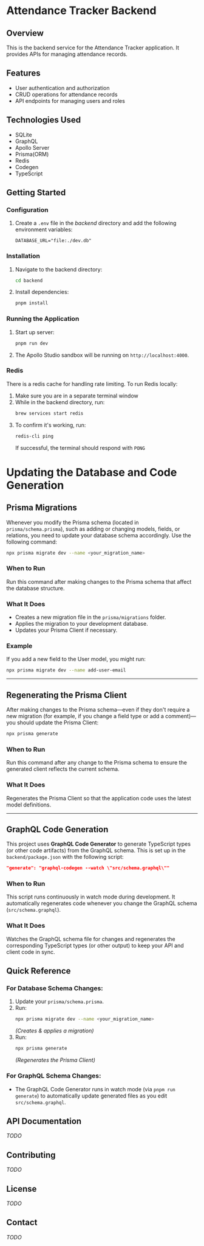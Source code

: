 # Attendance Tracker Backend

## Overview

This is the backend service for the Attendance Tracker application. It provides APIs for managing attendance records.

## Features

- User authentication and authorization
- CRUD operations for attendance records
- API endpoints for managing users and roles

## Technologies Used

- SQLite
- GraphQL
- Apollo Server
- Prisma(ORM)
- Redis
- Codegen
- TypeScript

## Getting Started

### Configuration

1. Create a `.env` file in the _backend_ directory and add the following environment variables:
   ```env
   DATABASE_URL="file:./dev.db"
   ```

### Installation

1. Navigate to the backend directory:
   ```sh
   cd backend
   ```
2. Install dependencies:
   ```sh
   pnpm install
   ```

### Running the Application

1. Start up server:
   ```sh
   pnpm run dev
   ```
2. The Apollo Studio sandbox will be running on `http://localhost:4000`.

### Redis

There is a redis cache for handling rate limiting. To run Redis locally:

1. Make sure you are in a separate terminal window
2. While in the backend directory, run:
   ```sh
   brew services start redis
   ```
3. To confirm it's working, run:
   ```sh
   redis-cli ping
   ```
   If successful, the terminal should respond with `PONG`

# Updating the Database and Code Generation

## Prisma Migrations

Whenever you modify the Prisma schema (located in `prisma/schema.prisma`), such as adding or changing models, fields, or relations, you need to update your database schema accordingly. Use the following command:

```bash
npx prisma migrate dev --name <your_migration_name>
```

### When to Run

Run this command after making changes to the Prisma schema that affect the database structure.

### What It Does

- Creates a new migration file in the `prisma/migrations` folder.
- Applies the migration to your development database.
- Updates your Prisma Client if necessary.

### Example

If you add a new field to the User model, you might run:

```bash
npx prisma migrate dev --name add-user-email
```

---

## Regenerating the Prisma Client

After making changes to the Prisma schema—even if they don't require a new migration (for example, if you change a field type or add a comment)—you should update the Prisma Client:

```bash
npx prisma generate
```

### When to Run

Run this command after any change to the Prisma schema to ensure the generated client reflects the current schema.

### What It Does

Regenerates the Prisma Client so that the application code uses the latest model definitions.

---

## GraphQL Code Generation

This project uses **GraphQL Code Generator** to generate TypeScript types (or other code artifacts) from the GraphQL schema. This is set up in the `backend/package.json` with the following script:

```json
"generate": "graphql-codegen --watch \"src/schema.graphql\""
```

### When to Run

This script runs continuously in watch mode during development. It automatically regenerates code whenever you change the GraphQL schema (`src/schema.graphql`).

### What It Does

Watches the GraphQL schema file for changes and regenerates the corresponding TypeScript types (or other output) to keep your API and client code in sync.

## Quick Reference

### For Database Schema Changes:

1. Update your `prisma/schema.prisma`.
2. Run:
   ```bash
   npx prisma migrate dev --name <your_migration_name>
   ```
   _(Creates & applies a migration)_
3. Run:
   ```bash
   npx prisma generate
   ```
   _(Regenerates the Prisma Client)_

### For GraphQL Schema Changes:

- The GraphQL Code Generator runs in watch mode (via `pnpm run generate`) to automatically update generated files as you edit `src/schema.graphql`.

## API Documentation

_TODO_

<!-- Detailed API documentation can be found [here](link_to_api_documentation). -->

## Contributing

_TODO_

<!--
Contributions are welcome! Please read the [contributing guidelines](link_to_contributing_guidelines) first. -->

## License

_TODO_

<!-- This project is licensed under the MIT License. See the [LICENSE](link_to_license_file) file for details. -->

## Contact

_TODO_

<!-- For any questions or feedback, please contact [yourname](mailto:your.email@example.com). -->
